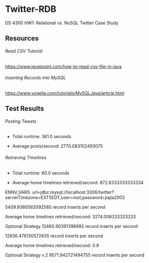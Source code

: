 # Twitter-RDB
DS 4300 HW1: Relational vs. NoSQL Twitter Case Study

## Resources

###### Read CSV Tutorial 
https://www.javatpoint.com/how-to-read-csv-file-in-java

###### Inserting Records into MySQL 
https://www.vogella.com/tutorials/MySQLJava/article.html


## Test Results

###### Posting Tweets

[comment]: <> (Starting performance test...)

[comment]: <> (Start time: 2022/01/30 21:06:57)

[comment]: <> (End time: 2022/01/30 21:12:58)
 - Total runtime: 361.0 seconds

 - Average posts/second: 2770.083102493075

###### Retrieving Timelines

[comment]: <> (Starting performance test...)

[comment]: <> (Start time: 2022/01/30 21:16:25)

[comment]: <> (End time: 2022/01/30 21:17:25)
 - Total runtime: 60.0 seconds

 - Average home timelines retrieved/second: 872.8333333333334


ENNV_VARS: url=jdbc:mysql://localhost:3306/twitter?serverTimezone\=EST5EDT;user=root;password=jiajia2002


[comment]: <> (8978.111364493365 record inserts per second)

[comment]: <> (9624.916985091004 record inserts per second)

[comment]: <> (5173.038125290984 record inserts per second)

[comment]: <> (Average home timelines retrieved/second: 3530.266666666667)

[comment]: <> (5235.931053259891 record inserts per second)

[comment]: <> (Average home timelines retrieved/second: 3357.483333333333)

5409.9380562092565 record inserts per second

Average home timelines retrieved/second: 3274.008333333333


Optional Strategy
12460.90391396992 record inserts per second


12836.476130572635 record inserts per second

Average home timelines retrieved/second: 0.9


Optional Strategy v.2
9571.942721494755 record inserts per second